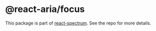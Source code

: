 # @react-aria/focus

This package is part of [react-spectrum](https://github.com/watheia/rsp-kit). See the repo for more details.

